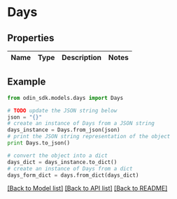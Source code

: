 # Days


## Properties

Name | Type | Description | Notes
------------ | ------------- | ------------- | -------------

## Example

```python
from odin_sdk.models.days import Days

# TODO update the JSON string below
json = "{}"
# create an instance of Days from a JSON string
days_instance = Days.from_json(json)
# print the JSON string representation of the object
print Days.to_json()

# convert the object into a dict
days_dict = days_instance.to_dict()
# create an instance of Days from a dict
days_form_dict = days.from_dict(days_dict)
```
[[Back to Model list]](../README.md#documentation-for-models) [[Back to API list]](../README.md#documentation-for-api-endpoints) [[Back to README]](../README.md)


